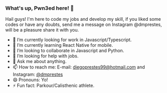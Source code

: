
### What's up, Pwn3ed here! 👋

Hail guys! 
I'm here to code my jobs and develop my skill, if you liked some codes or have any doubts, send me a message on Instagram @dmprestes, will be a pleasure share it with you.

- 🔭 I’m currently looking for work in Javascript/Typescript.
- 🌱 I’m currently learning React Native for mobile.
- 👯 I’m looking to collaborate in Javascript and Python.
- 🤔 I’m looking for help with jobs.
- 💬 Ask me about anything.
- 📫 How to reach me: E-mail: diegoprestes99@hotmail.com and Instagram: [@dmprestes](http://instagram.com/dmprestes)
- 😄 Pronouns: Yo!
- ⚡ Fun fact: Parkour/Calisthenic athlete.

